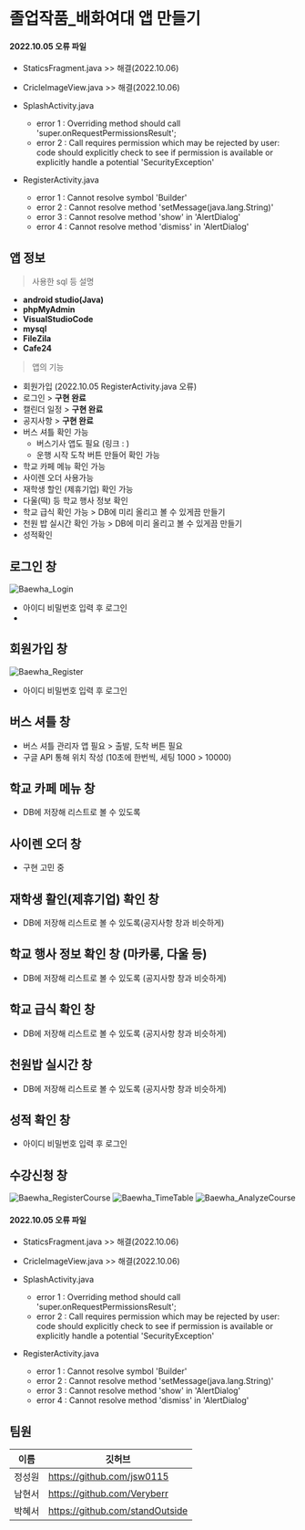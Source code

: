 # 졸업작품_배화여대 앱 만들기

#### 2022.10.05 오류 파일
* StaticsFragment.java >> 해결(2022.10.06)
* CricleImageView.java >> 해결(2022.10.06)

* SplashActivity.java
   *  error 1 : Overriding method should call 'super.onRequestPermissionsResult';
   *  error 2 : Call requires permission which may be rejected by user: code should explicitly check to see if permission is available or explicitly handle a potential 'SecurityException'

* RegisterActivity.java 
   *  error 1 : Cannot resolve symbol 'Builder'
   *  error 2 : Cannot resolve method 'setMessage(java.lang.String)'
   *  error 3 : Cannot resolve method 'show' in 'AlertDialog'
   *  error 4 : Cannot resolve method 'dismiss' in 'AlertDialog'
  
## 앱 정보
> 사용한 sql 등 설명
* **android studio(Java)**
* **phpMyAdmin**
* **VisualStudioCode**
* **mysql** 
* **FileZila**
* **Cafe24**

<!-- 기능설명 -->
> 앱의 기능
* 회원가입 (2022.10.05 RegisterActivity.java 오류)
* 로그인 > **구현 완료**
* 캘린더 일정 > **구현 완료**
* 공지사항 > **구현 완료**
* 버스 셔틀 확인 가능 
    * 버스기사 앱도 필요 (링크 : )
    * 운행 시작 도착 버튼 만들어 확인 가능
* 학교 카페 메뉴 확인 가능 
* 사이렌 오더 사용가능
* 재학생 할인 (제휴기업) 확인 가능
* 다울(떡) 등 학교 행사 정보 확인
* 학교 급식 확인 가능 > DB에 미리 올리고 볼 수 있게끔 만들기
* 천원 밥 실시간 확인 가능 > DB에 미리 올리고 볼 수 있게끔 만들기
* 성적확인

## 로그인 창
![Baewha_Login](https://user-images.githubusercontent.com/87688825/194351944-004dd101-7262-4282-9ba5-c49b0fae252d.jpg)
* 아이디 비밀번호 입력 후 로그인
* 

## 회원가입 창
![Baewha_Register](https://user-images.githubusercontent.com/87688825/194351982-4c6425c1-779a-405b-8e02-a4c01215883c.jpg)
* 아이디 비밀번호 입력 후 로그인

## 버스 셔틀 창
* 버스 셔틀 관리자 앱 필요 > 출발, 도착 버튼 필요
* 구글 API 통해 위치 작성 (10초에 한번씩, 세팅 1000 > 10000)

## 학교 카페 메뉴 창
* DB에 저장해 리스트로 볼 수 있도록

## 사이렌 오더 창
* 구현 고민 중

## 재학생 활인(제휴기업) 확인 창
* DB에 저장해 리스트로 볼 수 있도록(공지사항 창과 비슷하게)

## 학교 행사 정보 확인 창 (마카롱, 다울 등)
* DB에 저장해 리스트로 볼 수 있도록 (공지사항 창과 비슷하게)

## 학교 급식 확인 창
* DB에 저장해 리스트로 볼 수 있도록 (공지사항 창과 비슷하게)

## 천원밥 실시간 창
* DB에 저장해 리스트로 볼 수 있도록 (공지사항 창과 비슷하게)

## 성적 확인 창
* 아이디 비밀번호 입력 후 로그인

## 수강신청 창
![Baewha_RegisterCourse](https://user-images.githubusercontent.com/87688825/194351791-7b934c82-48bf-464c-8fc1-5f2b4b442c05.jpg)
![Baewha_TimeTable](https://user-images.githubusercontent.com/87688825/194351844-b80e7e1d-2592-490d-870b-17145eba5402.jpg)
![Baewha_AnalyzeCourse](https://user-images.githubusercontent.com/87688825/194351890-e0415c8e-c64f-4755-b215-91fbe26870d1.jpg)

#### 2022.10.05 오류 파일
* StaticsFragment.java >> 해결(2022.10.06)
* CricleImageView.java >> 해결(2022.10.06)

* SplashActivity.java
   *  error 1 : Overriding method should call 'super.onRequestPermissionsResult';
   *  error 2 : Call requires permission which may be rejected by user: code should explicitly check to see if permission is available or explicitly handle a potential 'SecurityException'

* RegisterActivity.java 
   *  error 1 : Cannot resolve symbol 'Builder'
   *  error 2 : Cannot resolve method 'setMessage(java.lang.String)'
   *  error 3 : Cannot resolve method 'show' in 'AlertDialog'
   *  error 4 : Cannot resolve method 'dismiss' in 'AlertDialog'
   
## 팀원
이름 | 깃허브
--|---|
정성원 | https://github.com/jsw0115
남현서 | https://github.com/Veryberr
박혜서 | https://github.com/standOutside
